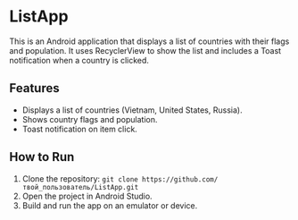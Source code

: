 # ListApp

This is an Android application that displays a list of countries with their flags and population. It uses RecyclerView to show the list and includes a Toast notification when a country is clicked.

## Features
- Displays a list of countries (Vietnam, United States, Russia).
- Shows country flags and population.
- Toast notification on item click.

## How to Run
1. Clone the repository: `git clone https://github.com/твой_пользователь/ListApp.git`
2. Open the project in Android Studio.
3. Build and run the app on an emulator or device.